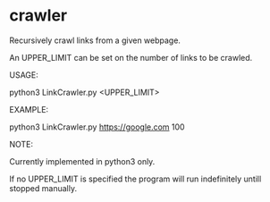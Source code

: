 # crawler

Recursively crawl links from a given webpage.

An UPPER_LIMIT can be set on the number of links to be crawled.

USAGE:

python3 LinkCrawler.py <URL> <UPPER_LIMIT>

EXAMPLE:

python3 LinkCrawler.py https://google.com 100

NOTE:

Currently implemented in python3 only.

If no UPPER_LIMIT is specified the program will run indefinitely untill stopped manually.
